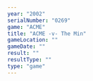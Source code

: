```yaml
---
year: "2002"
serialNumber: "0269" 
game: "ACME"
title: "ACME -v- The Min"
gameLocation: ""
gameDate: ""
result: ""
resultType: ""
type: "game"
---
```

